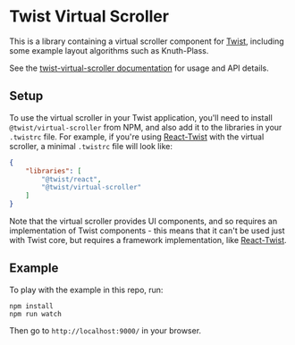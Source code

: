 # Twist Virtual Scroller

This is a library containing a virtual scroller component for [Twist](https://github.com/adobe/twist), including some example layout algorithms such as Knuth-Plass.

See the [twist-virtual-scroller documentation](docs/index.md) for usage and API details.

## Setup

To use the virtual scroller in your Twist application, you'll need to install `@twist/virtual-scroller` from NPM, and also add it to the libraries in your `.twistrc` file. For example, if you're using [React-Twist](https://github.com/adobe/react-twist) with the virtual scroller, a minimal `.twistrc` file will look like:

```json
{
    "libraries": [
        "@twist/react",
        "@twist/virtual-scroller"
    ]
}
```

Note that the virtual scroller provides UI components, and so requires an implementation of Twist components - this means that it can't be used just with Twist core, but requires a framework implementation, like [React-Twist](https://github.com/adobe/react-twist).

## Example

To play with the example in this repo, run:

```
npm install
npm run watch
```

Then go to `http://localhost:9000/` in your browser.
